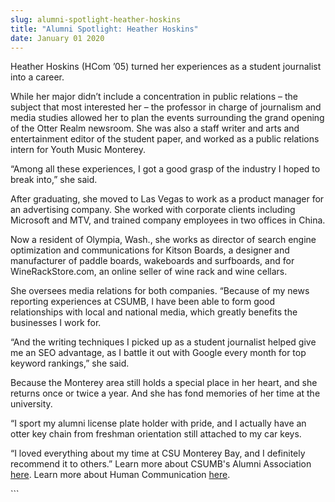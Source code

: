 ```yaml
---
slug: alumni-spotlight-heather-hoskins
title: "Alumni Spotlight: Heather Hoskins"
date: January 01 2020
---
```


 
<p>
  Heather Hoskins (HCom ’05) turned her experiences as a student journalist into
  a career.
</p>
<p>
  While her major didn’t include a concentration in public relations – the
  subject that most interested her – the professor in charge of journalism and
  media studies allowed her to plan the events surrounding the grand opening of
  the Otter Realm newsroom. She was also a staff writer and arts and
  entertainment editor of the student paper, and worked as a public relations
  intern for Youth Music Monterey.
</p>
<p>
  “Among all these experiences, I got a good grasp of the industry I hoped to
  break into,” she said.
</p>
<p>
  After graduating, she moved to Las Vegas to work as a product manager for an
  advertising company. She worked with corporate clients including Microsoft and
  MTV, and trained company employees in two offices in China.
</p>
<p>
  Now a resident of Olympia, Wash., she works as director of search engine
  optimization and communications for Kitson Boards, a designer and manufacturer
  of paddle boards, wakeboards and surfboards, and for WineRackStore.com, an
  online seller of wine rack and wine cellars.
</p>
<p>
  She oversees media relations for both companies. “Because of my news reporting
  experiences at CSUMB, I have been able to form good relationships with local
  and national media, which greatly benefits the businesses I work for.
</p>
<p>
  “And the writing techniques I picked up as a student journalist helped give me
  an SEO advantage, as I battle it out with Google every month for top keyword
  rankings,” she said.
</p>
<p>
  Because the Monterey area still holds a special place in her heart, and she
  returns once or twice a year. And she has fond memories of her time at the
  university.
</p>
<p>
  “I sport my alumni license plate holder with pride, and I actually have an
  otter key chain from freshman orientation still attached to my car keys.
</p>
<p>
  “I loved everything about my time at CSU Monterey Bay, and I definitely
  recommend it to others.” Learn more about CSUMB's Alumni Association
  <a href="https://csumb.edu/alumni/">here</a>. Learn more about Human
  Communication <a href="https://hcom.csumb.edu/">here</a>.
</p>
```
